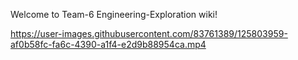 Welcome to Team-6 Engineering-Exploration wiki!

https://user-images.githubusercontent.com/83761389/125803959-af0b58fc-fa6c-4390-a1f4-e2d9b88954ca.mp4
